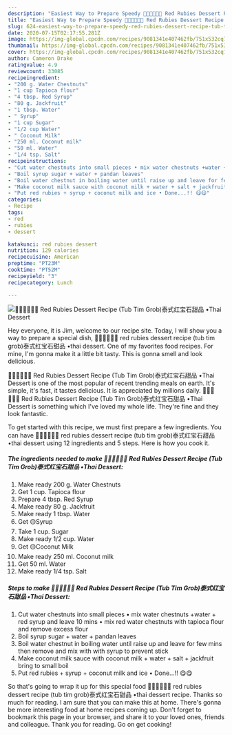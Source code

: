 ```yaml
---
description: "Easiest Way to Prepare Speedy 🧑🏽‍🍳🧑🏼‍🍳 Red Rubies Dessert Recipe (Tub Tim Grob)泰式红宝石甜品 •Thai Dessert"
title: "Easiest Way to Prepare Speedy 🧑🏽‍🍳🧑🏼‍🍳 Red Rubies Dessert Recipe (Tub Tim Grob)泰式红宝石甜品 •Thai Dessert"
slug: 624-easiest-way-to-prepare-speedy-red-rubies-dessert-recipe-tub-tim-grob-thai-dessert
date: 2020-07-15T02:17:55.281Z
image: https://img-global.cpcdn.com/recipes/9081341e407462fb/751x532cq70/🧑🏽🍳🧑🏼🍳-red-rubies-dessert-recipe-tub-tim-grob泰式红宝石甜品-•thai-dessert-recipe-main-photo.jpg
thumbnail: https://img-global.cpcdn.com/recipes/9081341e407462fb/751x532cq70/🧑🏽🍳🧑🏼🍳-red-rubies-dessert-recipe-tub-tim-grob泰式红宝石甜品-•thai-dessert-recipe-main-photo.jpg
cover: https://img-global.cpcdn.com/recipes/9081341e407462fb/751x532cq70/🧑🏽🍳🧑🏼🍳-red-rubies-dessert-recipe-tub-tim-grob泰式红宝石甜品-•thai-dessert-recipe-main-photo.jpg
author: Cameron Drake
ratingvalue: 4.9
reviewcount: 33085
recipeingredient:
- "200 g. Water Chestnuts"
- "1 cup Tapioca flour"
- "4 tbsp. Red Syrup"
- "80 g. Jackfruit"
- "1 tbsp. Water"
- " Syrup"
- "1 cup Sugar"
- "1/2 cup Water"
- " Coconut Milk"
- "250 ml. Coconut milk"
- "50 ml. Water"
- "1/4 tsp. Salt"
recipeinstructions:
- "Cut water chestnuts into small pieces • mix water chestnuts +water + red syrup and leave 10 mins • mix red water chestnuts with tapioca flour and remove excess flour"
- "Boil syrup sugar + water + pandan leaves"
- "Boil water chestnut in boiling water until raise up and leave for few mins then remove and mix with with syrup to prevent stick"
- "Make coconut milk sauce with coconut milk + water + salt + jackfruit bring to small boil"
- "Put red rubies + syrup + coconut milk and ice • Done...!! 😋😋"
categories:
- Recipe
tags:
- red
- rubies
- dessert

katakunci: red rubies dessert 
nutrition: 129 calories
recipecuisine: American
preptime: "PT23M"
cooktime: "PT52M"
recipeyield: "3"
recipecategory: Lunch

---
```



![🧑🏽‍🍳🧑🏼‍🍳 Red Rubies Dessert Recipe (Tub Tim Grob)泰式红宝石甜品 •Thai Dessert](https://img-global.cpcdn.com/recipes/9081341e407462fb/751x532cq70/🧑🏽🍳🧑🏼🍳-red-rubies-dessert-recipe-tub-tim-grob泰式红宝石甜品-•thai-dessert-recipe-main-photo.jpg)

Hey everyone, it is Jim, welcome to our recipe site. Today, I will show you a way to prepare a special dish, 🧑🏽‍🍳🧑🏼‍🍳 red rubies dessert recipe (tub tim grob)泰式红宝石甜品 •thai dessert. One of my favorites food recipes. For mine, I'm gonna make it a little bit tasty. This is gonna smell and look delicious.



🧑🏽‍🍳🧑🏼‍🍳 Red Rubies Dessert Recipe (Tub Tim Grob)泰式红宝石甜品 •Thai Dessert is one of the most popular of recent trending meals on earth. It's simple, it's fast, it tastes delicious. It is appreciated by millions daily. 🧑🏽‍🍳🧑🏼‍🍳 Red Rubies Dessert Recipe (Tub Tim Grob)泰式红宝石甜品 •Thai Dessert is something which I've loved my whole life. They're fine and they look fantastic.


To get started with this recipe, we must first prepare a few ingredients. You can have 🧑🏽‍🍳🧑🏼‍🍳 red rubies dessert recipe (tub tim grob)泰式红宝石甜品 •thai dessert using 12 ingredients and 5 steps. Here is how you cook it.

<!--inarticleads1-->

##### The ingredients needed to make 🧑🏽‍🍳🧑🏼‍🍳 Red Rubies Dessert Recipe (Tub Tim Grob)泰式红宝石甜品 •Thai Dessert:

1. Make ready 200 g. Water Chestnuts
1. Get 1 cup. Tapioca flour
1. Prepare 4 tbsp. Red Syrup
1. Make ready 80 g. Jackfruit
1. Make ready 1 tbsp. Water
1. Get  🟡Syrup
1. Take 1 cup. Sugar
1. Make ready 1/2 cup. Water
1. Get  🟡Coconut Milk
1. Make ready 250 ml. Coconut milk
1. Get 50 ml. Water
1. Make ready 1/4 tsp. Salt




<!--inarticleads2-->

##### Steps to make 🧑🏽‍🍳🧑🏼‍🍳 Red Rubies Dessert Recipe (Tub Tim Grob)泰式红宝石甜品 •Thai Dessert:

1. Cut water chestnuts into small pieces • mix water chestnuts +water + red syrup and leave 10 mins • mix red water chestnuts with tapioca flour and remove excess flour
1. Boil syrup sugar + water + pandan leaves
1. Boil water chestnut in boiling water until raise up and leave for few mins then remove and mix with with syrup to prevent stick
1. Make coconut milk sauce with coconut milk + water + salt + jackfruit bring to small boil
1. Put red rubies + syrup + coconut milk and ice • Done...!! 😋😋




So that's going to wrap it up for this special food 🧑🏽‍🍳🧑🏼‍🍳 red rubies dessert recipe (tub tim grob)泰式红宝石甜品 •thai dessert recipe. Thanks so much for reading. I am sure that you can make this at home. There's gonna be more interesting food at home recipes coming up. Don't forget to bookmark this page in your browser, and share it to your loved ones, friends and colleague. Thank you for reading. Go on get cooking!
